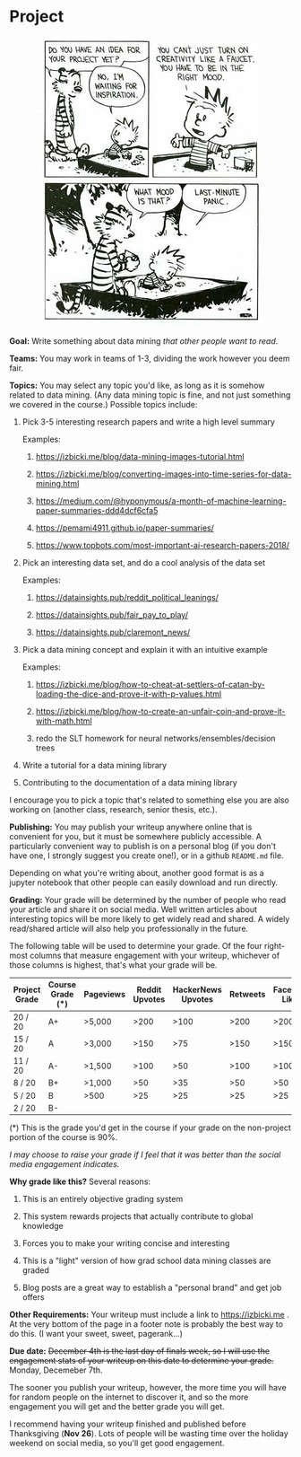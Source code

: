 # Project

<center>
<img src='calvin.jpg' />
</center>

**Goal:**
Write something about data mining *that other people want to read*.

**Teams:**
You may work in teams of 1-3,
dividing the work however you deem fair.

**Topics:**
You may select any topic you'd like, as long as it is somehow related to data mining.
(Any data mining topic is fine, and not just something we covered in the course.)
Possible topics include:

1. Pick 3-5 interesting research papers and write a high level summary

   Examples:

    1. https://izbicki.me/blog/data-mining-images-tutorial.html

    1. https://izbicki.me/blog/converting-images-into-time-series-for-data-mining.html

    1. https://medium.com/@hyponymous/a-month-of-machine-learning-paper-summaries-ddd4dcf6cfa5

    1. https://pemami4911.github.io/paper-summaries/

    1. https://www.topbots.com/most-important-ai-research-papers-2018/

1. Pick an interesting data set, and do a cool analysis of the data set

    Examples:

    1. https://datainsights.pub/reddit_political_leanings/

    1. https://datainsights.pub/fair_pay_to_play/

    1. https://datainsights.pub/claremont_news/

1. Pick a data mining concept and explain it with an intuitive example

    Examples:

    1. https://izbicki.me/blog/how-to-cheat-at-settlers-of-catan-by-loading-the-dice-and-prove-it-with-p-values.html

    1. https://izbicki.me/blog/how-to-create-an-unfair-coin-and-prove-it-with-math.html

    1. redo the SLT homework for neural networks/ensembles/decision trees

1. Write a tutorial for a data mining library

1. Contributing to the documentation of a data mining library

I encourage you to pick a topic that's related to something else you are also working on
(another class, research, senior thesis, etc.).

**Publishing:**
You may publish your writeup anywhere online that is convenient for you,
but it must be somewhere publicly accessible.
A particularly convenient way to publish is on a personal blog
(if you don't have one, I strongly suggest you create one!),
or in a github `README.md` file.

Depending on what you're writing about,
another good format is as a jupyter notebook that other people can easily download and run directly.

**Grading:**
Your grade will be determined by the number of people who read your article and share it on social media.
Well written articles about interesting topics will be more likely to get widely read and shared.
A widely read/shared article will also help you professionally in the future.

The following table will be used to determine your grade.
Of the four right-most columns that measure engagement with your writeup,
whichever of those columns is highest,
that's what your grade will be.

| Project Grade | Course Grade (*) | Pageviews | Reddit Upvotes | HackerNews Upvotes | Retweets | Facebook Likes | Gtihub Stars |
| ------------- | ---------------- | --------- | -------------- | ------------------ | -------- | -------------- | ------------ |
| 20 / 20       | A+               | >5,000    | >200           | >100               | >200     | >200           | >200         |
| 15 / 20       | A                | >3,000    | >150           | >75                | >150     | >150           | >150         |
| 11 / 20       | A-               | >1,500    | >100           | >50                | >100     | >100           | >100         |
| 8  / 20       | B+               | >1,000    | >50            | >35                | >50      | >50            | >50          |
| 5  / 20       | B                | >500      | >25            | >25                | >25      | >25            | >25          |
| 2  / 20       | B-               |           |                |                    |          |                |              |

(*) This is the grade you'd get in the course if your grade on the non-project portion of the course is 90%.

*I may choose to raise your grade if I feel that it was better than the social media engagement indicates.*

**Why grade like this?**
Several reasons:

1. This is an entirely objective grading system

1. This system rewards projects that actually contribute to global knowledge

1. Forces you to make your writing concise and interesting

1. This is a "light" version of how grad school data mining classes are graded

1. Blog posts are a great way to establish a "personal brand" and get job offers

**Other Requirements:**
Your writeup must include a link to https://izbicki.me .
At the very bottom of the page in a footer note is probably the best way to do this.
(I want your sweet, sweet, pagerank...)

**Due date:**
~~December 4th is the last day of finals week,
so I will use the engagement stats of your writeup on this date to determine your grade.~~
Monday, Decemeber 7th.

The sooner you publish your writeup, however, the more time you will have for random people on the internet to discover it, and so the more engagement you will get and the better grade you will get.

I recommend having your writeup finished and published before Thanksgiving (**Nov 26**).
Lots of people will be wasting time over the holiday weekend on social media,
so you'll get good engagement.
